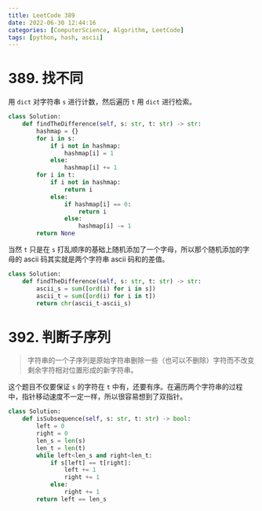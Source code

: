 ```yaml
---
title: LeetCode 389
date: 2022-06-30 12:44:16
categories: [ComputerScience, Algorithm, LeetCode]
tags: [python, hash, ascii]
---
```


# 389. 找不同

用 `dict` 对字符串 `s` 进行计数，然后遍历 `t` 用 `dict` 进行检索。

```python
class Solution:
    def findTheDifference(self, s: str, t: str) -> str:
        hashmap = {}
        for i in s:
            if i not in hashmap:
                hashmap[i] = 1
            else:
                hashmap[i] += 1
        for i in t:
            if i not in hashmap:
                return i
            else:
                if hashmap[i] == 0:
                    return i
                else:
                    hashmap[i] -= 1
        return None
```

当然 `t` 只是在 `s` 打乱顺序的基础上随机添加了一个字母，所以那个随机添加的字母的 ascii 码其实就是两个字符串 ascii 码和的差值。

```python
class Solution:
    def findTheDifference(self, s: str, t: str) -> str:
        ascii_s = sum([ord(i) for i in s])
        ascii_t = sum([ord(i) for i in t])
        return chr(ascii_t-ascii_s)
```

# 392. 判断子序列

> 字符串的一个子序列是原始字符串删除一些（也可以不删除）字符而不改变剩余字符相对位置形成的新字符串。

这个题目不仅要保证 `s` 的字符在 `t` 中有，还要有序。在遍历两个字符串的过程中，指针移动速度不一定一样，所以很容易想到了双指针。

```python
class Solution:
    def isSubsequence(self, s: str, t: str) -> bool:
        left = 0
        right = 0
        len_s = len(s)
        len_t = len(t)
        while left<len_s and right<len_t:
            if s[left] == t[right]:
                left += 1
                right += 1
            else:
                right += 1
        return left == len_s
```

